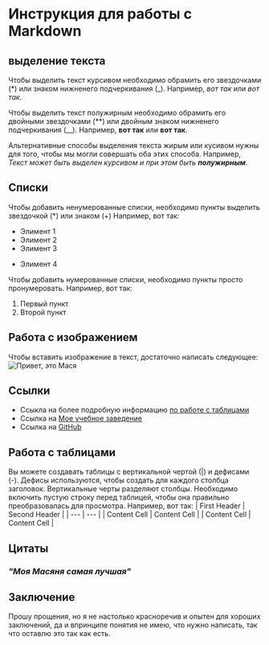 # Инструкция для работы с Markdown

## выделение текста

Чтобы выделить текст курсивом необходимо 
обрамить его звездочками (*) или знаком нижненего подчеркивания (_).
 Например, *вот так* или _вот так_.

Чтобы выделить текст полужирным необходимо 
обрамить его двойными звездочками (**) или двойным знаком нижненего подчеркивания (__).
 Например, **вот так** или __вот так__.

Альтернативные способы выделения текста жирым или кусивом нужны для того, чтобы мы могли совершать оба этих способа. 
 Например, _Текст может быть выделен курсивом и при этом быть **полужирным**_.

## Списки
Чтобы добавить ненумерованные списки,
необходимо пункты выделить звездочкой (*) или знаком (+)
 Например, вот так:
* Элимент 1
* Элимент 2
* Элимент 3
+ Элимент 4


Чтобы добавить нумерованные списки,
необходимо пункты просто пронумеровать.
 Например, вот так:
1. Первый пункт
2. Второй пункт 

## Работа с изображением

Чтобы вставить изображение в текст, достаточно написать следующее:
![Привет, это Мася](Masya.jpg)


## Ссылки

+ Ссыкла на более подробную информацию [по работе с таблицами](https://docs.github.com/ru/get-started/writing-on-github/working-with-advanced-formatting/organizing-information-with-tables)
+ Ссылка на [Мое учебное заведение](https://gb.ru)
+ Ссылка на [GitHub](https://github.com/)

## Работа с таблицами 
Вы можете создавать таблицы с вертикальной чертой (|) и дефисами (-). Дефисы используются, чтобы создать для каждого столбца заголовок. Вертикальные черты разделяют столбцы. Необходимо включить пустую строку перед таблицей, чтобы она правильно преобразовалась для просмотра.
 Например, вот так:
| First Header  | Second Header |
| --- | --- |
| Content Cell  | Content Cell  |
| Content Cell  | Content Cell  |

## Цитаты

### _**"Моя Мaсяня самая лучшая"**_

## Заключение
Прошу прощения, но я не настолько красноречив и опытен для хороших заключений, да и впринципе понятия не имею, что нужно написать, так что оставлю это так как есть.